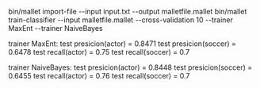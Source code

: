 
bin/mallet import-file --input input.txt --output malletfile.mallet
bin/mallet train-classifier --input malletfile.mallet --cross-validation 10   --trainer MaxEnt --trainer NaiveBayes


trainer MaxEnt:
  test presicion(actor) = 0.8471
  test presicion(soccer) = 0.6478
  test recall(actor) = 0.75
  test recall(soccer) = 0.7



trainer NaiveBayes:
  test presicion(actor) = 0.8448
  test presicion(soccer) = 0.6455
  test recall(actor) = 0.76
  test recall(soccer) = 0.7
